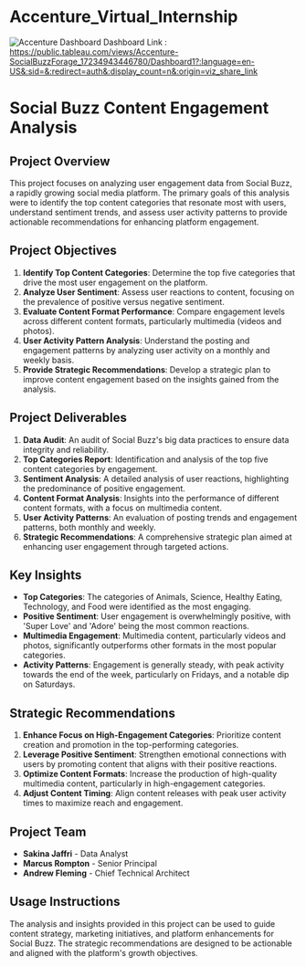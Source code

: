 # Accenture_Virtual_Internship

![Accenture Dashboard](https://github.com/user-attachments/assets/5f748a4d-f32e-4e53-8795-aebd3b49129d)
Dashboard Link : https://public.tableau.com/views/Accenture-SocialBuzzForage_17234943446780/Dashboard1?:language=en-US&:sid=&:redirect=auth&:display_count=n&:origin=viz_share_link

# Social Buzz Content Engagement Analysis

## Project Overview

This project focuses on analyzing user engagement data from Social Buzz, a rapidly growing social media platform. The primary goals of this analysis were to identify the top content categories that resonate most with users, understand sentiment trends, and assess user activity patterns to provide actionable recommendations for enhancing platform engagement.

## Project Objectives

1. **Identify Top Content Categories**: Determine the top five categories that drive the most user engagement on the platform.
2. **Analyze User Sentiment**: Assess user reactions to content, focusing on the prevalence of positive versus negative sentiment.
3. **Evaluate Content Format Performance**: Compare engagement levels across different content formats, particularly multimedia (videos and photos).
4. **User Activity Pattern Analysis**: Understand the posting and engagement patterns by analyzing user activity on a monthly and weekly basis.
5. **Provide Strategic Recommendations**: Develop a strategic plan to improve content engagement based on the insights gained from the analysis.

## Project Deliverables

1. **Data Audit**: An audit of Social Buzz's big data practices to ensure data integrity and reliability.
2. **Top Categories Report**: Identification and analysis of the top five content categories by engagement.
3. **Sentiment Analysis**: A detailed analysis of user reactions, highlighting the predominance of positive engagement.
4. **Content Format Analysis**: Insights into the performance of different content formats, with a focus on multimedia content.
5. **User Activity Patterns**: An evaluation of posting trends and engagement patterns, both monthly and weekly.
6. **Strategic Recommendations**: A comprehensive strategic plan aimed at enhancing user engagement through targeted actions.

## Key Insights

- **Top Categories**: The categories of Animals, Science, Healthy Eating, Technology, and Food were identified as the most engaging.
- **Positive Sentiment**: User engagement is overwhelmingly positive, with 'Super Love' and 'Adore' being the most common reactions.
- **Multimedia Engagement**: Multimedia content, particularly videos and photos, significantly outperforms other formats in the most popular categories.
- **Activity Patterns**: Engagement is generally steady, with peak activity towards the end of the week, particularly on Fridays, and a notable dip on Saturdays.

## Strategic Recommendations

1. **Enhance Focus on High-Engagement Categories**: Prioritize content creation and promotion in the top-performing categories.
2. **Leverage Positive Sentiment**: Strengthen emotional connections with users by promoting content that aligns with their positive reactions.
3. **Optimize Content Formats**: Increase the production of high-quality multimedia content, particularly in high-engagement categories.
4. **Adjust Content Timing**: Align content releases with peak user activity times to maximize reach and engagement.

## Project Team

- **Sakina Jaffri** - Data Analyst
- **Marcus Rompton** - Senior Principal
- **Andrew Fleming** - Chief Technical Architect

## Usage Instructions

The analysis and insights provided in this project can be used to guide content strategy, marketing initiatives, and platform enhancements for Social Buzz. The strategic recommendations are designed to be actionable and aligned with the platform's growth objectives.

